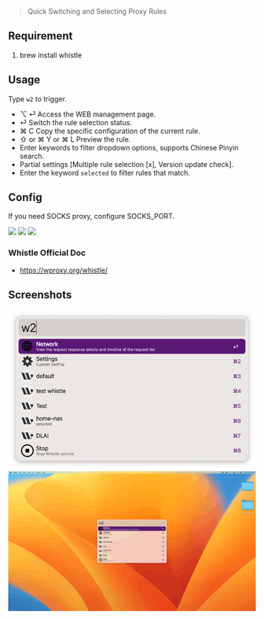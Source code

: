 > Quick Switching and Selecting Proxy Rules

## Requirement


1. brew install whistle

## Usage

Type `w2` to trigger.


- ⌥ ⏎ Access the WEB management page.
- ⏎ Switch the rule selection status.
- ⌘ C Copy the specific configuration of the current rule.
- ⇧ or ⌘ Y or ⌘ L Preview the rule.
- Enter keywords to filter dropdown options, supports Chinese Pinyin search.
- Partial settings [Multiple rule selection [x], Version update check].
- Enter the keyword `selected` to filter rules that match.


## Config
If you need SOCKS proxy, configure SOCKS_PORT.



![](https://img.shields.io/badge/version-v2.12-green?style=for-the-badge)
[![](https://img.shields.io/badge/download-click-blue?style=for-the-badge)](https://github.com/alanhg/alfred-workflows/raw/master/whistle/Whistle.alfredworkflow)
[![](https://img.shields.io/badge/plist-link-important?style=for-the-badge)](https://raw.githubusercontent.com/alanhg/alfred-workflows/master/whistle/src/info.plist)



<!-- more -->

### Whistle Official Doc

- https://wproxy.org/whistle/

## Screenshots

![](./screenshot.png)
![](./screenshot.gif)
